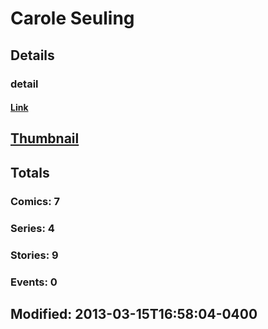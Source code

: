 # Carole  Seuling 
## Details
### detail
#### [Link](http://marvel.com/comics/creators/6308/carole_seuling?utm_campaign=apiRef&utm_source=225578a89fc76f3d20fbffda5d17a88d)
## [Thumbnail](http://i.annihil.us/u/prod/marvel/i/mg/b/40/image_not_available.jpg)
## Totals
### Comics: 7
### Series: 4
### Stories: 9
### Events: 0
## Modified: 2013-03-15T16:58:04-0400